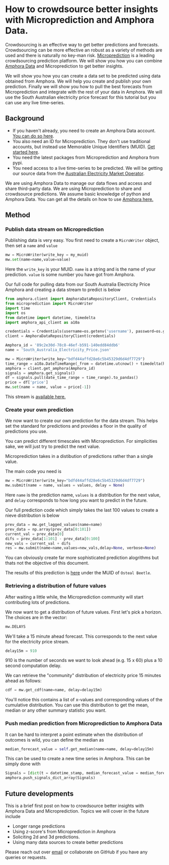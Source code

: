 # How to crowdsource better insights with Microprediction and Amphora Data.

Crowdsourcing is an effective way to get better predictions and forecasts. Crowdsourcing can be more effective an robust as a variety of methods are used and there is naturally no key-man risk. [Microprediction](https://www.microprediction.org/) is a leading crowdsourcing prediction platform. We will show you how you can combine [Amphora Data](https://amphoradata.com) and Microprediction to get better insights.

We will show you how you can create a data set to be predicted using data obtained from Amphora. We will help you create and publish your own prediction. Finally we will show you how to pull the best forecasts from Microprediction and integrate with the rest of your data in Amphora. We will use the South Australian electricity price forecast for this tutorial but you can use any live time-series.

## Background

* If you haven't already, you need to create an Amphora Data account. [You can do so here](https://identity.amphoradata.com/Register). 
* You also need an ID for Microprediction. They don't use traditional accounts, but instead use Memorable Unique Identifiers (MUID). [Get started here](https://www.microprediction.org/muids.html).
* You need the latest packages from Microprediction and Amphora from pypi.
* You need access to a live time-series to be predicted. We will be getting our source data from the [Australian Electricity Market Operator](https://aemo.com.au/en/energy-systems/electricity/national-electricity-market-nem/data-nem/data-dashboard-nem). 

We are using Amphora Data to manage our data flows and access and share third-party data. We are using Microprediction to share and crowdsource predictions. We assume basic knowledge of python and Amphora Data. You can get all the details on how to use [Amphora here.](https://www.amphoradata.com/docs/contents/)
    
## Method

### Publish data stream on Microprediction
Publishing data is very easy. You first need to create a `MicroWriter` object, then set a `name` and `value`
```py
mw = MicroWriter(write_key = my_muid)
mw.set(name=name,value=value)
```
Here the `write_key` is your MUID. `name` is a string and is the name of your prediction. `value` is some number you have got from Amphora.

Our full code for pulling data from our South Australia Electricity Price Amphora and creating a data stream to predict is below
```py
from amphora.client import AmphoraDataRepositoryClient, Credentials
from microprediction import MicroWriter
import time
import os
from datetime import datetime, timedelta
import amphora_api_client as a10a

credentials = Credentials(username=os.getenv('username'), password=os.getenv('password'))
client = AmphoraDataRepositoryClient(credentials) 

Amphora_id = '89c2e30d-78c8-46ef-b591-140edd84ddb6'
name = 'South_Australia_Electricity_Price.json'

mw = MicroWriter(write_key="bdfd44affd28e6c5b45329d6d4df7729")
time_range = a10a.DateTimeRange(_from = datetime.utcnow() + timedelta(hours=-1) , to= datetime.utcnow() )
amphora = client.get_amphora(Amphora_id)
signals = amphora.get_signals()
df = signals.pull(date_time_range = time_range).to_pandas()
price = df['price']
mw.set(name = name, value = price[-1])
```
This stream is [available here.](https://www.microprediction.org/stream_dashboard.html?stream=South_Australia_Electricity_Price)

### Create your own prediction

We now want to create our own prediction for the data stream. This helps set the standard for predictions and provides a floor in the quality of predictions you use.

You can predict different timescales with Microprediction. For simplicities sake, we will just try to predict the next value.

Microprediction takes in a distibution of predictions rather than a single value. 

The main code you need is 
```py
mw = MicroWriter(write_key="bdfd44affd28e6c5b45329d6d4df7729")
mw.submit(name = name, values = values, delay = None)
```
Here `name` is the prediction name, `values` is a distribution for the next value, and `delay` corresponds to how long you want to predict in the future.

Our full prediction code which simply takes the last 100 values to create a nieve distribution is below
```py
prev_data = mw.get_lagged_values(name=name)
prev_data = np.array(prev_data[0:101])
current_val = prev_data[0]
difs = prev_data[1:101] - prev_data[0:100]
new_vals = current_val + difs
res = mw.submit(name=name,values=new_vals,delay=None, verbose=None)
```
You can obviously create far more sophisticated prediction alogrithms but thats not the objective of this document.

The results of this prediction is [here](https://www.microprediction.org/stream_dashboard.html?stream=South_Australia_Electricity_Price) under the MUID of `Osteal Beetle`.

### Retrieving a distribution of future values

After waiting a little while, the Microprediction community will start contributing lots of predictions.

We now want to get a distribution of future values. First let's pick a horizon. The choices are in the vector:
```py
mw.DELAYS
```
We'll take a 15 minute ahead forecast. This corresponds to the next value for the electricity price stream.
```py
delay15m = 910
```
910 is the number of seconds we want to look ahead (e.g. 15 x 60) plus a 10 second computation delay.

We can retrieve the "community" distribution of electricity price 15 minutes ahead as follows: 
```py
cdf = mw.get_cdf(name=name, delay=delay15m)
```    
You'll notice this contains a list of x-values and corresponding values of the cumulative distribution. You can use this distribution to get the mean, median or any other summary statistic you want. 

### Push median prediction from Microprediction to Amphora Data

It can be hard to interpret a point estimate when the distribution of outcomes is wild, you can define the median as 
```py
median_forecast_value = self.get_median(name=name, delay=delay15m)
```
    
This can be used to create a new time series in Amphora. This can be simply done with 
```py
Signals = [dict(t = datetime_stamp, median_forecast_value = median_forecast_value)] 
amphora.push_signals_dict_array(Signals) 
```    
    
## Future developments

This is a brief first post on how to crowdsource better insights with Amphora Data and Microprediction. Topics we will cover in the future include
* Longer range predictions
* Using z-score's from Microprediction in Amphora
* Soliciting 2d and 3d predictions. 
* Using many data sources to create better predictions

Please reach out over [email](mailto:contact@amphoradata.com) or collaborate on GitHub if you have any queries or requests.
